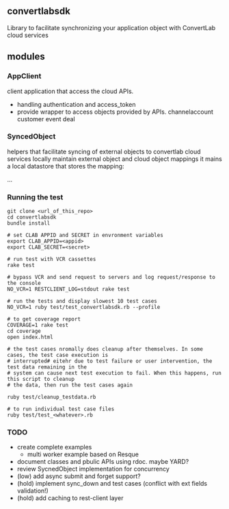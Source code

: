 ## convertlabsdk

Library to facilitate synchronizing your application object with ConvertLab cloud services

## modules

### AppClient
client application that access the cloud APIs.
* handling authentication and access_token
* provide wrapper to access objects provided by APIs. 
	channelaccount
	customer
	event
	deal

### SyncedObject
helpers that facilitate syncing of external objects to convertlab cloud services locally maintain external object and cloud object mappings it mains a local datastore that stores the mapping:

...

### Running the test 

```
git clone <url_of_this_repo>
cd convertlabsdk
bundle install

# set CLAB APPID and SECRET in envronment variables
export CLAB_APPID=<appid>
export CLAB_SECRET=<secret>

# run test with VCR cassettes
rake test

# bypass VCR and send request to servers and log request/response to the console
NO_VCR=1 RESTCLIENT_LOG=stdout rake test 

# run the tests and display slowest 10 test cases
NO_VCR=1 ruby test/test_convertlabsdk.rb --profile

# to get coverage report
COVERAGE=1 rake test
cd coverage
open index.html

# the test cases nromally does cleanup after themselves. In some cases, the test case execution is 
# interrupted# eitehr due to test failure or user intervention, the test data remaining in the 
# system can cause next test execution to fail. When this happens, run this script to cleanup 
# the data, then run the test cases again

ruby test/cleanup_testdata.rb

# to run individual test case files
ruby test/test_<whatever>.rb

```

### TODO
* create complete examples
	* multi worker example based on Resque
* document classes and pbulic APIs using rdoc. maybe YARD?
* review SycnedObject implementation for concurrency
* (low) add async submit and forget support?
* (hold) implement sync_down and test cases (conflict with ext fields validation!)
* (hold) add caching to rest-client layer

